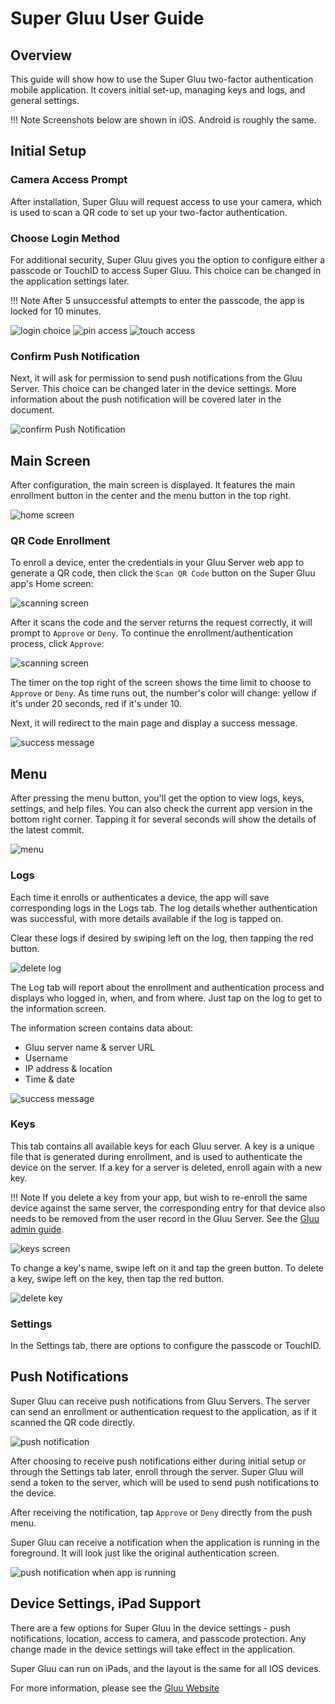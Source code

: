 # Super Gluu User Guide

## Overview
This guide will show how to use the Super Gluu two-factor authentication mobile application. It covers initial set-up, managing keys and logs, and general settings.

!!! Note
    Screenshots below are shown in iOS. Android is roughly the same. 
    
## Initial Setup

### Camera Access Prompt
After installation, Super Gluu will request access to use your camera, which is used to scan a QR code to set up your two-factor authentication.

### Choose Login Method

For additional security, Super Gluu gives you the option to configure either a passcode or TouchID to access Super Gluu. This choice can be changed in the application settings later.

!!! Note
    After 5 unsuccessful attempts to enter the passcode, the app is locked for 10 minutes.

![login choice](../../assets/supergluu/user-guide/choose_login.jpg)
![pin access](../../assets/supergluu/user-guide/pin_settings.jpg)
![touch access](../../assets/supergluu/user-guide/touch_id_settings.jpg)

### Confirm Push Notification

Next, it will ask for permission to send push notifications from the Gluu Server. This choice can be changed later in the device settings. More information about the push notification will be covered later in the document.

![confirm Push Notification](../../assets/supergluu/user-guide/push_notifications.jpg)

## Main Screen

After configuration, the main screen is displayed. It features the main enrollment button in the center and the menu button in the top right.

![home screen](../../assets/supergluu/user-guide/main_page.jpg)

### QR Code Enrollment

To enroll a device, enter the credentials in your Gluu Server web app to generate a QR code, then click the `Scan QR Code` button on the Super Gluu app's Home screen:

![scanning screen](../../assets/supergluu/user-guide/qr_code.jpg)

After it scans the code and the server returns the request correctly, it will prompt to `Approve` or `Deny`. To continue the enrollment/authentication process, click `Approve`:

![scanning screen](../../assets/supergluu/user-guide/approve_prompt.jpg)

The timer on the top right of the screen shows the time limit to choose to `Approve` or `Deny`. As time runs out, the number's color will change: yellow if it's under 20 seconds, red if it's under 10.

Next, it will redirect to the main page and display a success message.

![success message](../../assets/supergluu/user-guide/success.jpg)

## Menu

After pressing the menu button, you'll get the option to view logs, keys, settings, and help files. You can also check the current app version in the bottom right corner. Tapping it for several seconds will show the details of the latest commit.

![menu](../../assets/supergluu/user-guide/settings.jpg)

### Logs

Each time it enrolls or authenticates a device, the app will save corresponding logs in the Logs tab. The log details whether authentication was successful, with more details available if the log is tapped on.

Clear these logs if desired by swiping left on the log, then tapping the red button.

![delete log](../../assets/supergluu/user-guide/log_delete.jpg)

The Log tab will report about the enrollment and authentication process and displays who logged in, when, and from where. Just tap on the log to get to the information screen. 

The information screen contains data about:

- Gluu server name & server URL
- Username
- IP address & location
- Time & date

![success message](../../assets/supergluu/user-guide/log_sample.jpg)

### Keys

This tab contains all available keys for each Gluu server. A key is a unique file that is generated during enrollment, and is used to authenticate the device on the server. If a key for a server is deleted, enroll again with a new key.

!!! Note
    If you delete a key from your app, but wish to re-enroll the same device against the same server, the corresponding entry for that device also needs to be removed from the user record in the Gluu Server. See the [Gluu admin guide](https://gluu.org/docs/ce/user-management/local-user-management/#managing-associated-2fa-devices).  

![keys screen](../../assets/supergluu/user-guide/key.jpg)

To change a key's name, swipe left on it and tap the green button. To delete a key, swipe left on the key, then tap the red button.

![delete key](../../assets/supergluu/user-guide/key_delete.jpg)

### Settings

In the Settings tab, there are options to configure the passcode or TouchID.

## Push Notifications

Super Gluu can receive push notifications from Gluu Servers. The server can send an enrollment or authentication request to the application, as if it scanned the QR code directly. 

![push notification](../../assets/supergluu/user-guide/push_notification.jpg)

After choosing to receive push notifications either during initial setup or through the Settings tab later, enroll through the server. Super Gluu will send a token to the server, which will be used to send push notifications to the device.

After receiving the notification, tap `Approve` or `Deny` directly from the push menu.

Super Gluu can receive a notification when the application is running in the foreground. It will look just like the original authentication screen.

![push notification when app is running](../../assets/supergluu/user-guide/approve_prompt.jpg)

## Device Settings, iPad Support

There are a few options for Super Gluu in the device settings - push notifications, location, access to camera, and passcode protection. Any change made in the device settings will take effect in the application.

Super Gluu can run on iPads, and the layout is the same for all IOS devices.

For more information, please see the [Gluu Website](http://gluu.org)
